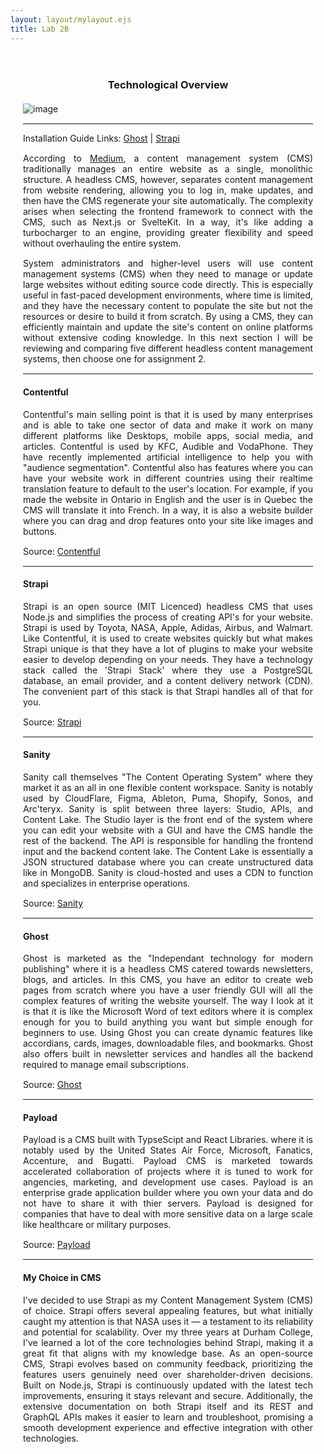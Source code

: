 ```yaml
---
layout: layout/mylayout.ejs
title: Lab 2B
---
```


<style>
    .content-container { margin: 0 auto; max-width: 8.5in; padding: 20px; text-align: justify;} 
    .content-container p { margin-bottom: 15px;} 
    .content-container h3 { text-align: center; margin-bottom: 20px; } 
</style>

<div class="content-container">

### Technological Overview

<div class="text-center">

![image](/img/headless.avif)

</div>

---

Installation Guide Links: [Ghost](https://isantoshmehta.medium.com/how-to-install-ghost-cms-locally-on-your-computer-8ee70417611e) |  [Strapi](https://strapi.io/blog/mastering-api-requests-using-fetch-with-strapi-content-api)

According to [Medium](https://medium.com/@d.mcburney/what-really-is-a-headless-cms-and-why-would-you-consider-one-an-explainer-for-everyone-cd1ad64a49f4), 
a content management system (CMS) traditionally manages an entire website as a single, monolithic structure. A headless CMS, however, separates 
content management from website rendering, allowing you to log in, make updates, and then have the CMS regenerate your site automatically. 
The complexity arises when selecting the frontend framework to connect with the CMS, such as Next.js or SvelteKit. In a way, it's like adding a 
turbocharger to an engine, providing greater flexibility and speed without overhauling the entire system.

System administrators and higher-level users will use content management systems (CMS) when they need to manage or update large websites 
without editing source code directly. This is especially useful in fast-paced development environments, where time is limited, and they 
have the necessary content to populate the site but not the resources or desire to build it from scratch. By using a CMS, they can efficiently 
maintain and update the site's content on online platforms without extensive coding knowledge. In this next section I will be reviewing and 
comparing five different headless content management systems, then choose one for assignment 2.

---

#### Contentful
Contentful's main selling point is that it is used by many enterprises and is able to take one sector of data and make it work on many different 
platforms like Desktops, mobile apps, social media, and articles. Contentful is used by KFC, Audible and VodaPhone. They have recently implemented
 artificial intelligence to help you with "audience segmentation". Contentful also has features where you can have your website work in different 
 countries using their realtime translation feature to default to the user's location. For example, if you made the website in Ontario in English 
 and the user is in Quebec the CMS will translate it into French. In a way, it is also a website builder where you can drag and drop features onto
your site like images and buttons. 

Source: [Contentful](https://www.contentful.com/)

---

#### Strapi
Strapi is an open source (MIT Licenced) headless CMS that uses Node.js and simplifies the process of creating API's for your website. 
Strapi is used by Toyota, NASA, Apple, Adidas, Airbus, and Walmart. Like Contentful, it is used to create websites quickly but what makes 
Strapi unique is that they have a lot of plugins to make your website easier to develop depending on your needs. They have a technology stack 
called the 'Strapi Stack' where they use a PostgreSQL database, an email provider, and a content delivery network (CDN). The convenient part 
of this stack is that Strapi handles all of that for you.

Source: [Strapi](https://strapi.io/)

---

#### Sanity
Sanity call themselves "The Content Operating System" where they market it as an all in one flexible content workspace. Sanity is notably used 
by CloudFlare, Figma, Ableton, Puma, Shopify, Sonos, and Arc'teryx. Sanity is split between three layers: Studio, APIs, and Content Lake. The 
Studio layer is the front end of the system where you can edit your website with a GUI and have the CMS handle the rest of the backend. The 
API is responsible for handling the frontend input and the backend content lake. The Content Lake is essentially a JSON structured database 
where you can create unstructured data like in MongoDB. Sanity is cloud-hosted and uses a CDN to function and specializes in enterprise operations.

Source: [Sanity](https://www.sanity.io/)

---

#### Ghost
Ghost is marketed as the "Independant technology for modern publishing" where it is a headless CMS catered towards newsletters, blogs, and 
articles. In this CMS, you have an editor to create web pages from scratch where you have a user friendly GUI will all the complex features 
of writing the website yourself. The way I look at it is that it is like the Microsoft Word of text editors where it is complex enough for you 
to build anything you want but simple enough for beginners to use. Using Ghost you can create dynamic features like accordians, cards, images, 
downloadable files, and bookmarks. Ghost also offers built in newsletter services and handles all the backend required to manage email subscriptions.

Source: [Ghost](https://ghost.org/)

---

#### Payload
Payload is a CMS built with TypseScipt and React Libraries. where it is notably used by the United States Air Force, Microsoft, Fanatics, 
Accenture, and Bugatti. Payload CMS is marketed towards accelerated collaboration of projects where it is tuned to work for angencies, marketing, 
and development use cases. Payload is an enterprise grade application builder where you own your data and do not have to share it with thier 
servers. Payload is designed for companies that have to deal with more sensitive data on a large scale like healthcare or military purposes.

Source: [Payload](https://payloadcms.com/)

---

#### My Choice in CMS
I've decided to use Strapi as my Content Management System (CMS) of choice. Strapi offers several appealing features, but what initially caught 
my attention is that NASA uses it — a testament to its reliability and potential for scalability. Over my three years at Durham College, I've learned 
a lot of the core technologies behind Strapi, making it a great fit that aligns with my knowledge base. As an open-source CMS, Strapi evolves based 
on community feedback, prioritizing the features users genuinely need over shareholder-driven decisions. Built on Node.js, Strapi is continuously 
updated with the latest tech improvements, ensuring it stays relevant and secure. Additionally, the extensive documentation on both Strapi itself and 
its REST and GraphQL APIs makes it easier to learn and troubleshoot, promising a smooth development experience and effective integration with other technologies.
</div>
